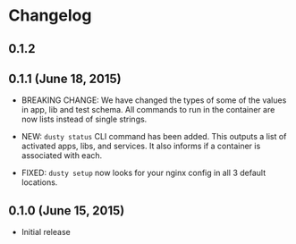 # Changelog

## 0.1.2

## 0.1.1 (June 18, 2015)
  * BREAKING CHANGE: We have changed the types of some of the values in app, lib and test schema.  All commands to run in the container are now lists instead of single strings.

  * NEW: `dusty status` CLI command has been added.  This outputs a list of activated apps, libs, and services. It also informs if a container is associated with each.

  * FIXED: `dusty setup` now looks for your nginx config in all 3 default locations.


## 0.1.0 (June 15, 2015)
  * Initial release

